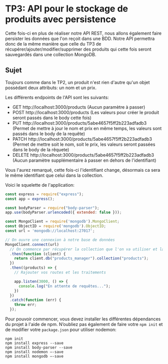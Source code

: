 # TP3: API pour le stockage de produits avec persistence

Cette fois-ci en plus de réaliser notre API REST, nous allons également faire persister les données que l'on reçoit dans une BDD.
Notre API permettra donc de la même manière que celle du TP3 de récupérer/ajouter/modifier/supprimer des produits qui cette fois seront sauvegardés dans une collection MongoDB.

## Sujet 

Toujours comme dans le TP2, un produit n'est rien d'autre qu'un objet possédant deux attributs: un nom et un prix.

Les différents endpoints de l'API sont les suivants:

* GET http://localhost:3000/products (Aucun paramètre à passer)
* POST http://localhost:3000/products (Les valeurs pour créer le produit seront passés dans le body cette fois)
* PUT http://localhost:3000/products/5abe4657f5ff2b223adfadb3 (Permet de mettre à jour le nom et prix en même temps, les valeurs sont passés dans le body de la requête)
* PATCH http://localhost:3000/products/5abe4657f5ff2b223adfadb3 (Permet de mettre soit le nom, soit le prix, les valeurs seront passées dans le body de la rêquete)
* DELETE http://localhost:3000/products/5abe4657f5ff2b223adfadb3 (Aucun paramètre supplémentaire à passer en dehors de l'identifiant)

Vous l'aurez remarqué, cette fois-ci l'identifiant change, désormais ca sera le même identifiant que celui dans la collection.

Voici le squelette de l'application:

~~~ javascript
const express = require("express");
const app = express();

const bodyParser = require("body-parser");
app.use(bodyParser.urlencoded({ extended: false }));

const MongoClient = require('mongodb').MongoClient;
const ObjectID = require('mongodb').ObjectID;
const url = 'mongodb://localhost:27017';

// On ouvre une connexion à notre base de données
MongoClient.connect(url)
  // On commence par récupérer la collection que l'on va utiliser et la passer
  .then(function (client) {
    return client.db("products_manager").collection("products");
  })
  .then((products) => {
    // Rajouter vos routes et les traitements

    app.listen(3000, () => {
      console.log("En attente de requêtes...");
    })
  })
  .catch(function (err) {
    throw err;
  });
~~~

Pour pouvoir commencer, vous devez installer les différentes dépendances du projet à l'aide de npm.
N’oubliez pas également de faire votre `npm init` et de modifier votre `package.json` pour utiliser nodemon:

~~~ shell
npm init
npm install express --save
npm install body-parser --save
npm install nodemon —-save
npm install mongodb —-save
~~~
